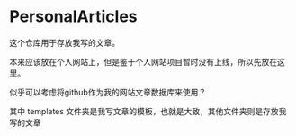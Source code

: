 # PersonalArticles

这个仓库用于存放我写的文章。

本来应该放在个人网站上，但是鉴于个人网站项目暂时没有上线，所以先放在这里。

似乎可以考虑将github作为我的网站文章数据库来使用？

其中 templates 文件夹是我写文章的模板，也就是大致，其他文件夹则是存放我写的文章

